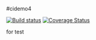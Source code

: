 #cidemo4

[![Build status](https://travis-ci.org/classyex/cidemo4.svg?branch=master)](https://travis-ci.org/classyex/cidemo4)
[![Coverage Status](https://coveralls.io/repos/classyex/cidemo4/badge.svg?branch=master)](https://coveralls.io/r/classyex/cidemo4?branch=master)

for test
